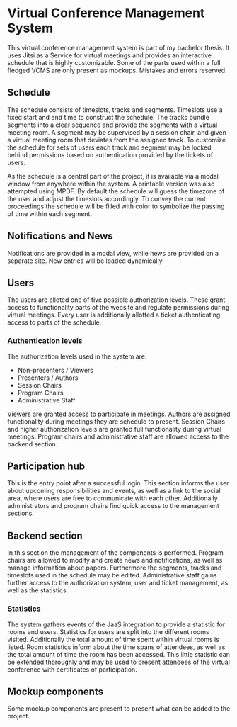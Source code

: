 # Virtual Conference Management System
This virtual conference management system is part of my bachelor thesis. 
It uses Jitsi as a Service for virtual meetings and provides an interactive schedule that is highly customizable.
Some of the parts used within a full fledged VCMS are only present as mockups. 
Mistakes and errors reserved. 

## Schedule
The schedule consists of timeslots, tracks and segments. 
Timeslots use a fixed start and end time to construct the schedule.
The tracks bundle segments into a clear sequence and provide the segments with a virtual meeting room. 
A segment may be supervised by a session chair, and given a virtual meeting room that deviates from the assigned track.
To customize the schedule for sets of users each track and segment may be locked behind permissions based on authentication provided by the tickets of users.

As the schedule is a central part of the project, it is available via a modal window from anywhere within the system. A printable version was also attempted using MPDF.
By default the schedule will guess the timezone of the user and adjust the timeslots accordingly. To convey the current proceedings the schedule will be filled with color to symbolize the passing of time within each segment.

## Notifications and News
Notifications are provided in a modal view, while news are provided on a separate site. New entries will be loaded dynamically. 

## Users
The users are alloted one of five possible authorization levels. These grant access to functionality parts of the website and regulate permissions during virtual meetings.
Every user is additionally allotted a ticket authenticating access to parts of the schedule.

### Authentication levels
The authorization levels used in the system are:
- Non-presenters / Viewers
- Presenters / Authors
- Session Chairs
- Program Chairs
- Administrative Staff

Viewers are granted access to participate in meetings.
Authors are assigned functionality during meetings they are schedule to present.
Session Chairs and higher authorization levels are granted full functionality during virtual meetings.
Program chairs and administrative staff are allowed access to the backend section.

## Participation hub
This is the entry point after a successful login.
This section informs the user about upcoming responsibilities and events, as well as a link to the social area, where users are free to communicate with each other.
Additionally administrators and program chairs find quick access to the management sections.

## Backend section
In this section the management of the components is performed.
Program chairs are allowed to modify and create news and notifications, as well as manage information about papers. Furthermore the segments, tracks and timeslots used in the schedule may be edited.
Administrative staff gains further access to the authorization system, user and ticket management, as well as the statistics.

### Statistics
The system gathers events of the JaaS integration to provide a statistic for rooms and users.
Statistics for users are split into the different rooms visited. Additionally the total amount of time spent within virtual rooms is listed.
Room statistics inform about the time spans of attendees, as well as the total amount of time the room has been accessed.
This little statistic can be extended thoroughly and may be used to present attendees of the virtual conference with certificates of participation.

## Mockup components
Some mockup components are present to present what can be added to the project.